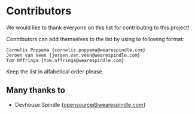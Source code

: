 # Contributors
We would like to thank everyone on this list for contributing to this project!

Contributors can add themselves to the list by using to following format:

    Cornelis Poppema {cornelis.poppema@wearespindle.com}
    Jeroen van Veen {jeroen.van.veen@wearespindle.com}
    Tom Offringa {tom.offringa@wearespindle.com}

Keep the list in alfabetical order please.

## Many thanks to

 * Devhouse Spindle {opensource@wearespindle.com}
